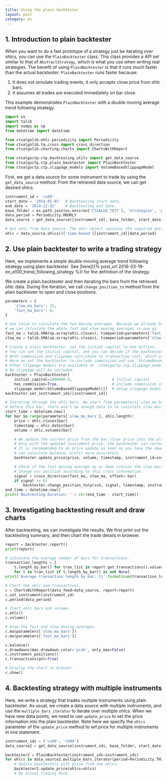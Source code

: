 ```yaml
---
title: Using the plain backtester
layout: post
category: en
---
```



## 1. Introduction to plain backtester

When you want to do a fast prototype of a strategy just be iterating over ohlcs, you can use the `PlainBacktester`
class. This class provides a API set similar to that of `AbstractStrategy`, which is what you use when writing
real strategies. The benefit of using `PlainBacktester` is that it runs much faster than the actual backtester.
`PlainBacktester` runs faster because:

1. It does not simulate trading events, it only accepts close price from ohlc bars.
2. It assumes all trades are executed immediately on bar close.

This example demonstrates `PlainBacktester` with a double moving average trend following strategy.


```python
import os
import talib
import numpy as np
from datetime import datetime

from ctxalgolib.ohlc.periodicity import Periodicity
from ctxalgolib.ta.cross import cross_direction
from ctxalgolib.charting.charts import ChartsWithReport

from ctxalgoctp.ctp.backtesting_utils import get_data_source
from ctxalgoctp.ctp.plain_backtester import PlainBacktester
from ctxalgoctp.ctp.slippage_models import VolumeBasedSlippageModel
```

First, we get a data source for some instrument to trade by using the `get_data_source` method.
From the retrieved data source, we can get desired ohlcs.

```python
instrument_id = 'cu99'
start_date = '2014-01-01'  # Backtesting start date.
end_date = '2014-12-31'    # Backtesting end date.
base_folder = os.path.join(os.environ['CTXALGO_TEST'], 'strategies', 'plain_backtester')
data_period = Periodicity.HOURLY
data_source = get_data_source([instrument_id], base_folder, start_date, end_date, data_period)

# Get ohlc from data source. The ohlc object contains the required data for the instrument.
ohlc = data_source.ohlcs()['time-based'][instrument_id][data_period]
```


## 2. Use plain backtester to write a trading strategy

Here, we implements a simple double moving average trend following strategy using plain backtester.
See [here]({% post_url 2016-03-19-en_e100_trend_following_strategy %}) for the definition of the strategy.

We create a plain backtester and then iterating the bars from the retrieved ohlc data. During the iteration,
we call `change_position_to` method from the plain backtester to open and close positions.


```python
parameters = {
    'slow_ma_bars': 15,
    'fast_ma_bars': 8,
}

# Use talib to calculate the two moving averages. Because we already know all the ohlc bars,
# we can calculate the whole fast and slow moving averages in one go.
fast_ma = talib.SMA(np.array(ohlc.closes), timeperiod=parameters['fast_ma_bars'])
slow_ma = talib.SMA(np.array(ohlc.closes), timeperiod=parameters['slow_ma_bars'])

# Create a plain backtester, set the initial capital to one million,
# You can set the initial capital, and you can decide if the backtester will include trade commission or slippage.
# Both commission and slippage contribute to transaction cost, which will affect your backtesting result.
# Here we set the backtester to include commission and use `VolumeBasedSlippageModel` to introduce slippage.
# Other slippage models are available at `ctxalgoctp.ctp.slippage_models'. If you set `slippage_model` to None,
# No slippage will be included.
backtester = PlainBacktester(
    initial_capital=1000000.0,                  # Initial capital
    has_commission=True,                        # Include commission in trading
    slippage_model=VolumeBasedSlippageModel())  # Setup slippage model
backtester.set_instrument_ids([instrument_id])

# Iterating through the ohlc bars. We start from parameters['slow_ma_bars'], because
# before this bar, there won't be enough data to to calculate slow moving average.
start_time = datetime.now()
for bar in range(parameters['slow_ma_bars'], ohlc.length):
    price = ohlc.closes[bar]
    timestamp = ohlc.dates[bar]
    volume = ohlc.volumes[bar]

    # We update the current price from the bar close price into the plain backtester. This is important.
    # Only with the updated instrument price, the backtester can correctly calculate balance, profit.
    # It is recommended to do price update as soon as you have the newest price, so the backtester
    # can calculate balance, profit more accurately.
    backtester.update_price(price, volume, timestamp, instrument_id=instrument_id)

    # Check if the fast moving average up or down crosses the slow moving average.
    # Change our position according to this cross information.
    signal = cross_direction(fast_ma, slow_ma, offset=-bar)
    if signal != 0:
        backtester.change_position_to(price, signal, timestamp, instrument_id=instrument_id)
end_time = datetime.now()
print('Backtesting duration: ' + str(end_time - start_time))
```

## 3. Investigating backtesting result and draw charts

After backtesting, we can investigate the results. We first print out the backtesting summary, and then chart the
trade details in browser.

```python
report = backtester.report()
print(report)

# Calculate the average number of bars for transactions.
transaction_lengths = [
    t.length_by_bar() for tran_list in report.get_transactions().values()
    for t in tran_list if t.length_by_bar() is not None]
print('Average transaction length by bar: {}'.format(sum(transaction_lengths) / len(transaction_lengths)))

# Chart the ohlc and transactions.
c = ChartsWithReport(data_feed=data_source, report=report)
c.set_instrument(instrument_id)
c.period(data_period)

# Chart ohlc bars and volume.
c.ohlc()
c.volume()

# Draw the fast and slow moving averages.
c.ma(parameters['slow_ma_bars'])
c.ma(parameters['fast_ma_bars'])

c.balance()
c.drawdowns(max_drawdown_color='pink', only_max=False)
c.instrument_positions()
c.transactions(pnl=True)

# Display the chart in browser.
c.show()
```

## 4. Backtesting strategy with multiple instruments

Here, we write a strategy that trades multiple instruments using plain backtester. As usual, we create a data source
with multiple instruments, and use the `multiple_bars_iterator` to iterate over multiple ohlcs. When we have new data
points, we need to use `update_price` to set the price information into the plain backtester. Note here we specify
the `ohlcs` parameter of the `update_price` method to set price for multiple instruments in one statement.


```python
instrument_ids = ['cu99', 'rb99']
data_source2 = get_data_source(instrument_ids, base_folder, start_date, end_date, data_period)

backtester2 = PlainBacktester(instrument_ids=instrument_ids)
for ohlcs in data_source2.multiple_bars_iterator(period=Periodicity.THIRTY_MINUTE, instrument_ids=instrument_ids):
    # Update backtester2 with price from two ohlcs.
    backtester2.update_price(ohlcs=ohlcs)
    # Do actual trading here.




```
